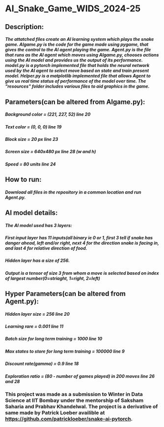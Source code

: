 # AI_Snake_Game_WIDS_2024-25

## Description:
##### The attatched files create an AI learning system which plays the snake game. AIgame.py is the code for the game made using pygame, that gives the control to the AI agent playing the game. Agent.py is the file that runs as the AI agent which moves using AIgame.py, chooses actions using the AI model and provides us the output of its performance. model.py is a pytorch implemented file that holds the neural network used by the AI agent to select move based on state and train present model. Helper.py is a matplotlib implemented file that allows Agent to give us real time status of performance of the model over time. The "resources" folder includes various files to aid graphics in the game.

## Parameters(can be altered from AIgame.py):
##### Background color    = (221, 227, 52)    line 20
##### Text color          = (0, 0, 0)         line 19
##### Block size          = 20 px             line 23
##### Screen size         = 640x480 px        line 28 (w and h)
##### Speed               = 80 units          line 24

## How to run:
##### Download all files in the repository in a common location and run Agent.py.

## AI model details:
##### The AI model used has 3 layers:
##### First input layer has 11 inputs(all binary ie 0 or 1, first 3 tell if snake has danger ahead, left and/or right, next 4 for the direction snake is facing in, and last 4 for relative direction of food.
##### Hidden layer has a size of 256.
##### Output is a tensor of size 3 from whom a move is selected based on index of largest number(0=striaght, 1=right, 2=left)

## Hyper Parameters(can be altered from Agent.py):
##### Hidden layer size                          = 256                                         line 20
##### Learning rare                              = 0.001                                       line 11
##### Batch size for long term training          = 1000                                        line 10
##### Max states to store for long term training = 100000                                      line 9
##### Discount rate(gamma)                       = 0.9                                         line 18
##### Exploration ratio                          = (80 - number of games played) in 200 moves  line 26 and 28

### This project was made as a submission to Winter in Data Science at IIT Bombay under the mentorship of Saksham Saharia and Prabhav Khandelwal. The project is a derivative of same made by Patrick Loeber availible at https://github.com/patrickloeber/snake-ai-pytorch.
